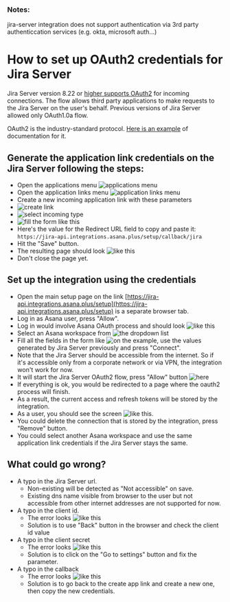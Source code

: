 ### Notes:
jira-server integration does not support authentication via 3rd party authenticcation services (e.g. okta, microsoft auth...) 

# How to set up OAuth2 credentials for Jira Server

Jira Server version 8.22 or [higher supports OAuth2](https://jira.atlassian.com/browse/JRASERVER-43171) for incoming connections.
The flow allows third party applications to make requests to the Jira Server on the user's behalf.
Previous versions of Jira Server allowed only OAuth1.0a flow. 

OAuth2 is the industry-standard protocol. [Here is an example](https://oauth.net/2/)
of documentation for it.

## Generate the application link credentials on the Jira Server following the steps:

- Open the applications menu 
![applications menu](./assets/appsmenu.png)
- Open the application links menu
![application links menu](./assets/applinks.png)
- Сreate a new incoming application link with these parameters
- ![create link](./assets/oauth2-03-application-link-create.png)
- ![select incoming type](./assets/oauth2-04-application-link-incoming.png)
- ![fill the form like this](./assets/oauth2-05-application-link-callback-value.png)
- Here's the value for the Redirect URL field to copy and paste it: `https://jira-api.integrations.asana.plus/setup/callback/jira`
- Hit the "Save" button.
- The resulting page should look ![like this](./assets/oauth2-06-credentials-example.png)
- Don't close the page yet.

## Set up the integration using the credentials

- Open the main setup page on the link [https://jira-api.integrations.asana.plus/setup](https://jira-api.integrations.asana.plus/setup) is a separate browser tab.
- Log in as Asana user, press "Allow".
- Log in would involve Asana OAuth process and should look ![like this](./assets/oauth2-07-login-to-Asana.png)
- Select an Asana workspace from ![the dropdown list](./assets/oauth2-08-workspaces-dropdown-list.png) 
- Fill all the fields in the form like ![on the example](./assets/oauth2-09-form-fill-example.png), use the values generated by Jira Server previously and press "Connect".
- Note that the Jira Server should be accessible from the internet. So if it's accessible only from a corporate network or via VPN, the integration won't work for now.
- It will start the Jira Server OAuth2 flow, press "Allow" button ![here](./assets/oauth2-10-allow-on-jira-oauth.png)
- If everything is ok, you would be redirected to a page where the oauth2 process will finish.
- As a result, the current access and refresh tokens will be stored by the integration.
- As a user, you should see the screen ![like this](./assets/oauth2-11-successful-example.png).
- You could delete the connection that is stored by the integration, press "Remove" button.
- You could select another Asana workspace and use the same application link credentials if the Jira Server stays the same.

## What could go wrong?

- A typo in the Jira Server url.
  - Non-existing will be detected as "Not accessible" on save.
  - Existing dns name visible from browser to the user but not accessible from other internet addresses are not supported for now. 
- A typo in the client id.
  - The error looks ![like this](./assets/oauth2-12-invalid-clientid.png)
  - Solution is to use "Back" button in the browser and check the client id value
- A typo in the client secret
  - The error looks ![like this](./assets/oauth2-14-invalid-secret.png)
  - Solution is to click on the "Go to settings" button and fix the parameter.
- A typo in the callback
  - The error looks ![like this](./assets/oauth2-13-invalid-callback.png)
  - Solution is to go back to the create app link and create a new one, then copy the new credentials.
